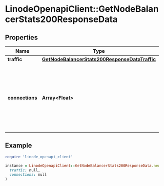# LinodeOpenapiClient::GetNodeBalancerStats200ResponseData

## Properties

| Name | Type | Description | Notes |
| ---- | ---- | ----------- | ----- |
| **traffic** | [**GetNodeBalancerStats200ResponseDataTraffic**](GetNodeBalancerStats200ResponseDataTraffic.md) |  | [optional] |
| **connections** | **Array&lt;Float&gt;** | An array of key/value pairs representing unix timestamp and reading for connections to this NodeBalancer. | [optional] |

## Example

```ruby
require 'linode_openapi_client'

instance = LinodeOpenapiClient::GetNodeBalancerStats200ResponseData.new(
  traffic: null,
  connections: null
)
```

